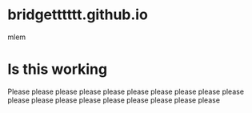 # bridgetttttt.github.io
mlem
<h1>Is this working</h1>
<p>Please please please please please please please please please please please please please please please please please please please</p>
